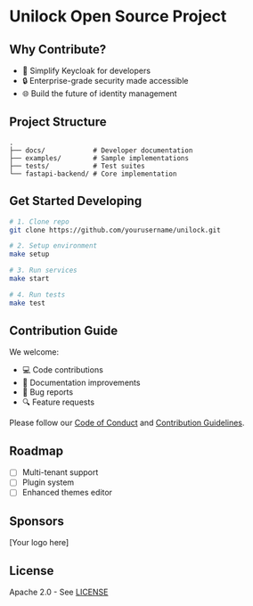 # Unilock Open Source Project

## Why Contribute?
- 🚀 Simplify Keycloak for developers
- 🔒 Enterprise-grade security made accessible  
- 🌐 Build the future of identity management

## Project Structure
```
.
├── docs/            # Developer documentation
├── examples/        # Sample implementations
├── tests/           # Test suites
└── fastapi-backend/ # Core implementation
```

## Get Started Developing
```bash
# 1. Clone repo
git clone https://github.com/yourusername/unilock.git

# 2. Setup environment  
make setup

# 3. Run services
make start

# 4. Run tests
make test
```

## Contribution Guide
We welcome:
- 💻 Code contributions
- 📖 Documentation improvements  
- 🐛 Bug reports
- 🔍 Feature requests

Please follow our [Code of Conduct](CODE_OF_CONDUCT.md) and [Contribution Guidelines](CONTRIBUTING.md).

## Roadmap
- [ ] Multi-tenant support  
- [ ] Plugin system
- [ ] Enhanced themes editor  

## Sponsors
[Your logo here]

## License
Apache 2.0 - See [LICENSE](LICENSE)

